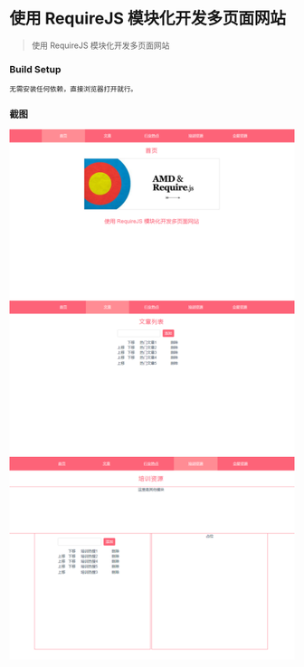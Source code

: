 # 使用 RequireJS 模块化开发多页面网站

> 使用 RequireJS 模块化开发多页面网站

### Build Setup

``` bash
无需安装任何依赖，直接浏览器打开就行。
```
### 截图
![index-page](assets/index-page.png)
![article-page](assets/article-page.png)
![training-page](assets/training-page.png)




